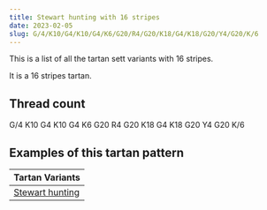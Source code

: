```yaml
---
title: Stewart hunting with 16 stripes
date: 2023-02-05
slug: G/4/K10/G4/K10/G4/K6/G20/R4/G20/K18/G4/K18/G20/Y4/G20/K/6
---
```

This is a list of all the tartan sett variants with 16 stripes.

It is a 16 stripes tartan.


## Thread count
G/4 K10 G4 K10 G4 K6 G20 R4 G20 K18 G4 K18 G20 Y4 G20 K/6

## Examples of this tartan pattern

| Tartan Variants |
|---------------|
| [Stewart hunting](/variants/g/4/k10/g4/k10/g4/k6/g20/r4/g20/k18/g4/k18/g20/y4/g20/k/6-g008000-k000000-rc00000-yf0c000)||
